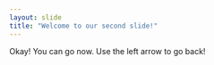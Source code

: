 ```yaml
---
layout: slide
title: "Welcome to our second slide!"
---
```

Okay! You can go now.
Use the left arrow to go back!
